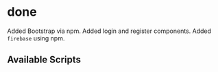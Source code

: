 # done
Added Bootstrap via npm.
Added login and register components.
Added `firebase` using npm.

## Available Scripts

###

####